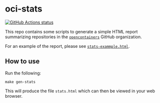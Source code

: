 # oci-stats

[![GitHub Actions status](https://github.com/bloodorangeio/oci-stats/workflows/build/badge.svg)](https://github.com/bloodorangeio/oci-stats/actions?query=workflow%3Abuild)

This repo contains some scripts to generate a simple HTML
report summarizing repositories in the
[`opencontainers`](https://github.com/opencontainers)
GitHub organization.

For an example of the report, please see
[`stats-exammple.html`](./stats-example.html).

## How to use

Run the following:

```
make gen-stats
```

This will produce the file `stats.html` which can then
be viewed in your web browser.
